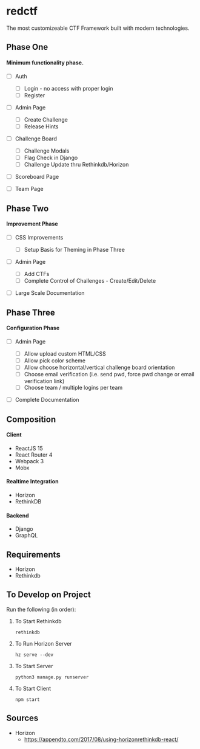 # redctf

The most customizeable CTF Framework built with modern technologies.


## Phase One
#### Minimum functionality phase.

- [ ] Auth
  - [ ] Login - no access with proper login
  - [ ] Register
- [ ] Admin Page
  - [ ] Create Challenge
  - [ ] Release Hints
- [ ] Challenge Board
  - [ ] Challenge Modals
  - [ ] Flag Check in Django
  - [ ] Challenge Update thru Rethinkdb/Horizon
- [ ] Scoreboard Page
- [ ] Team Page


## Phase Two
#### Improvement Phase

- [ ] CSS Improvements
  - [ ] Setup Basis for Theming in Phase Three
- [ ] Admin Page
  - [ ] Add CTFs
  - [ ] Complete Control of Challenges - Create/Edit/Delete
- [ ] Large Scale Documentation


## Phase Three
#### Configuration Phase

- [ ] Admin Page
  - [ ] Allow upload custom HTML/CSS
  - [ ] Allow pick color scheme
  - [ ] Allow choose horizontal/vertical challenge board orientation
  - [ ] Choose email verification (i.e. send pwd, force pwd change or email verification link)
  - [ ] Choose team / multiple logins per team
- [ ] Complete Documentation


## Composition

#### Client
* ReactJS 15
* React Router 4
* Webpack 3
* Mobx

#### Realtime Integration
* Horizon
* RethinkDB

#### Backend
* Django
* GraphQL


## Requirements
* Horizon
* Rethinkdb


## To Develop on Project

Run the following (in order):

1) To Start Rethinkdb

    `rethinkdb`

2) To Run Horizon Server

    `hz serve --dev`

3) To Start Server

    `python3 manage.py runserver`

4) To Start Client

    `npm start`





## Sources

* Horizon
   * https://appendto.com/2017/08/using-horizonrethinkdb-react/

